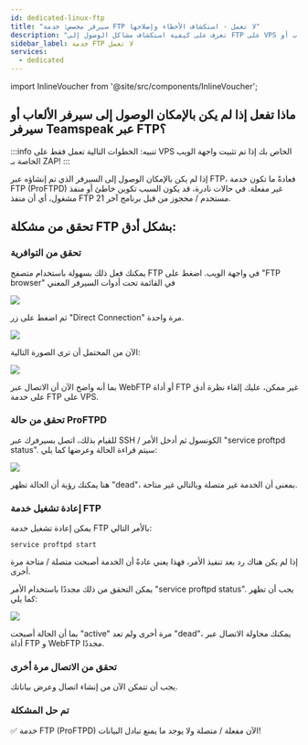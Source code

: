 ```yaml
---
id: dedicated-linux-ftp
title: "سيرفر مخصص: خدمة FTP لا تعمل - استكشاف الأخطاء وإصلاحها"
description: "تعرف على كيفية استكشاف مشاكل الوصول إلى FTP على VPS الخاص بك لاستعادة اتصال السيرفر وإدارة سيرفر الألعاب أو Teamspeak بفعالية → تعرف على المزيد"
sidebar_label: خدمة FTP لا تعمل
services:
  - dedicated
---
```


import InlineVoucher from '@site/src/components/InlineVoucher';

## ماذا تفعل إذا لم يكن بالإمكان الوصول إلى سيرفر الألعاب أو سيرفر Teamspeak عبر FTP؟

:::info
تنبيه: الخطوات التالية تعمل فقط على VPS الخاص بك إذا تم تثبيت واجهة الويب الخاصة بـ ZAP!
:::

إذا لم يكن بالإمكان الوصول إلى السيرفر الذي تم إنشاؤه عبر FTP، فعادةً ما تكون خدمة FTP (ProFTPD) غير مفعلة. في حالات نادرة، قد يكون السبب تكوين خاطئ أو منفذ مشغول، أي أن منفذ FTP 21 مستخدم / محجوز من قبل برنامج آخر.

<InlineVoucher />

## تحقق من مشكلة FTP بشكل أدق:

### تحقق من التوافرية
يمكنك فعل ذلك بسهولة باستخدام متصفح FTP في واجهة الويب. اضغط على "FTP browser" في القائمة تحت أدوات السيرفر المعني

![](https://screensaver01.zap-hosting.com/index.php/s/G394GJkDc9WXEzs/preview)

ثم اضغط على زر "Direct Connection" مرة واحدة.

![](https://screensaver01.zap-hosting.com/index.php/s/KLCmb8A4xSjWmy9/preview)

الآن من المحتمل أن ترى الصورة التالية:

![](https://screensaver01.zap-hosting.com/index.php/s/FFJo8XeEJcX7RTM/preview)

بما أنه واضح الآن أن الاتصال عبر WebFTP أو أداة FTP غير ممكن، عليك إلقاء نظرة أدق على خدمة FTP على VPS.

### تحقق من حالة ProFTPD

للقيام بذلك، اتصل بسيرفرك عبر SSH / الكونسول ثم أدخل الأمر "service proftpd status". سيتم قراءة الحالة وعرضها كما يلي:

![](https://screensaver01.zap-hosting.com/index.php/s/zsg8qwFJsWEAZkA/preview)

هنا يمكنك رؤية أن الحالة تظهر "dead"، بمعنى أن الخدمة غير متصلة وبالتالي غير متاحة.

### إعادة تشغيل خدمة FTP
يمكن إعادة تشغيل خدمة FTP بالأمر التالي:

```
service proftpd start
```

إذا لم يكن هناك رد بعد تنفيذ الأمر، فهذا يعني عادةً أن الخدمة أصبحت متصلة / متاحة مرة أخرى.

يمكن التحقق من ذلك مجددًا باستخدام الأمر "service proftpd status". يجب أن تظهر كما يلي:

![](https://screensaver01.zap-hosting.com/index.php/s/8QNNnoMFYG4rt2D/preview)

بما أن الحالة أصبحت "active" مرة أخرى ولم تعد "dead"، يمكنك محاولة الاتصال عبر أداة FTP و WebFTP مجددًا.

### تحقق من الاتصال مرة أخرى
يجب أن تتمكن الآن من إنشاء اتصال وعرض بياناتك.

### تم حل المشكلة
✅ خدمة FTP (ProFTPD) الآن مفعلة / متصلة ولا يوجد ما يمنع تبادل البيانات!

<InlineVoucher />